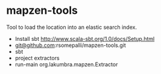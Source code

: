# mapzen-tools

Tool to load the location into an elastic search index.

- Install sbt http://www.scala-sbt.org/1.0/docs/Setup.html
- git@github.com:rsomepalli/mapzen-tools.git
- sbt
- project extractors
- run-main org.lakumbra.mapzen.Extractor
